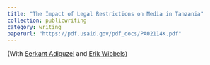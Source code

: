 ```yaml
---
title: "The Impact of Legal Restrictions on Media in Tanzania"
collection: publicwriting
category: writing
paperurl: "https://pdf.usaid.gov/pdf_docs/PA02114K.pdf"
---
```


(With [Serkant Adiguzel](https://serkantadiguzel.com/) and [Erik Wibbels](https://web.sas.upenn.edu/ewibbels/))
